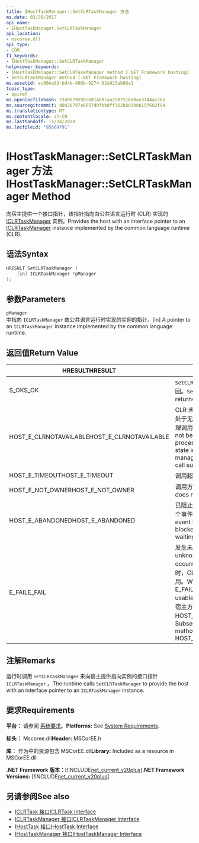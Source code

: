 ```yaml
---
title: IHostTaskManager::SetCLRTaskManager 方法
ms.date: 03/30/2017
api_name:
- IHostTaskManager.SetCLRTaskManager
api_location:
- mscoree.dll
api_type:
- COM
f1_keywords:
- IHostTaskManager::SetCLRTaskManager
helpviewer_keywords:
- IHostTaskManager::SetCLRTaskManager method [.NET Framework hosting]
- SetCLRTaskManager method [.NET Framework hosting]
ms.assetid: ec90ee83-bd4b-408b-9274-62a923ab86a1
topic_type:
- apiref
ms.openlocfilehash: 23d0679599c681468caa2507518d0ae3144ac26a
ms.sourcegitcommit: d8020797a6657d0fbbdff362b80300815f682f94
ms.translationtype: MT
ms.contentlocale: zh-CN
ms.lasthandoff: 11/24/2020
ms.locfileid: "95669791"
---
```

# <a name="ihosttaskmanagersetclrtaskmanager-method"></a><span data-ttu-id="d51d8-102">IHostTaskManager::SetCLRTaskManager 方法</span><span class="sxs-lookup"><span data-stu-id="d51d8-102">IHostTaskManager::SetCLRTaskManager Method</span></span>

<span data-ttu-id="d51d8-103">向宿主提供一个接口指针，该指针指向由公共语言运行时 (CLR) 实现的 [ICLRTaskManager](iclrtaskmanager-interface.md) 实例。</span><span class="sxs-lookup"><span data-stu-id="d51d8-103">Provides the host with an interface pointer to an [ICLRTaskManager](iclrtaskmanager-interface.md) instance implemented by the common language runtime (CLR).</span></span>  
  
## <a name="syntax"></a><span data-ttu-id="d51d8-104">语法</span><span class="sxs-lookup"><span data-stu-id="d51d8-104">Syntax</span></span>  
  
```cpp  
HRESULT SetCLRTaskManager (  
    [in] ICLRTaskManager *pManager  
);  
```  
  
## <a name="parameters"></a><span data-ttu-id="d51d8-105">参数</span><span class="sxs-lookup"><span data-stu-id="d51d8-105">Parameters</span></span>  

 `pManager`  
 <span data-ttu-id="d51d8-106">中指向 `ICLRTaskManager` 由公共语言运行时实现的实例的指针。</span><span class="sxs-lookup"><span data-stu-id="d51d8-106">[in] A pointer to an `ICLRTaskManager` instance implemented by the common language runtime.</span></span>  
  
## <a name="return-value"></a><span data-ttu-id="d51d8-107">返回值</span><span class="sxs-lookup"><span data-stu-id="d51d8-107">Return Value</span></span>  
  
|<span data-ttu-id="d51d8-108">HRESULT</span><span class="sxs-lookup"><span data-stu-id="d51d8-108">HRESULT</span></span>|<span data-ttu-id="d51d8-109">说明</span><span class="sxs-lookup"><span data-stu-id="d51d8-109">Description</span></span>|  
|-------------|-----------------|  
|<span data-ttu-id="d51d8-110">S_OK</span><span class="sxs-lookup"><span data-stu-id="d51d8-110">S_OK</span></span>|<span data-ttu-id="d51d8-111">`SetCLRTaskManager` 已成功返回。</span><span class="sxs-lookup"><span data-stu-id="d51d8-111">`SetCLRTaskManager` returned successfully.</span></span>|  
|<span data-ttu-id="d51d8-112">HOST_E_CLRNOTAVAILABLE</span><span class="sxs-lookup"><span data-stu-id="d51d8-112">HOST_E_CLRNOTAVAILABLE</span></span>|<span data-ttu-id="d51d8-113">CLR 未加载到进程中，或 CLR 处于无法运行托管代码或成功处理调用的状态。</span><span class="sxs-lookup"><span data-stu-id="d51d8-113">The CLR has not been loaded into a process, or the CLR is in a state in which it cannot run managed code or process the call successfully.</span></span>|  
|<span data-ttu-id="d51d8-114">HOST_E_TIMEOUT</span><span class="sxs-lookup"><span data-stu-id="d51d8-114">HOST_E_TIMEOUT</span></span>|<span data-ttu-id="d51d8-115">调用超时。</span><span class="sxs-lookup"><span data-stu-id="d51d8-115">The call timed out.</span></span>|  
|<span data-ttu-id="d51d8-116">HOST_E_NOT_OWNER</span><span class="sxs-lookup"><span data-stu-id="d51d8-116">HOST_E_NOT_OWNER</span></span>|<span data-ttu-id="d51d8-117">调用方不拥有该锁。</span><span class="sxs-lookup"><span data-stu-id="d51d8-117">The caller does not own the lock.</span></span>|  
|<span data-ttu-id="d51d8-118">HOST_E_ABANDONED</span><span class="sxs-lookup"><span data-stu-id="d51d8-118">HOST_E_ABANDONED</span></span>|<span data-ttu-id="d51d8-119">已阻止的线程或纤程正在等待某个事件时，该事件被取消。</span><span class="sxs-lookup"><span data-stu-id="d51d8-119">An event was canceled while a blocked thread or fiber was waiting on it.</span></span>|  
|<span data-ttu-id="d51d8-120">E_FAIL</span><span class="sxs-lookup"><span data-stu-id="d51d8-120">E_FAIL</span></span>|<span data-ttu-id="d51d8-121">发生未知的灾难性故障。</span><span class="sxs-lookup"><span data-stu-id="d51d8-121">An unknown catastrophic failure occurred.</span></span> <span data-ttu-id="d51d8-122">当方法返回 E_FAIL 时，CLR 在该进程内将不再可用。</span><span class="sxs-lookup"><span data-stu-id="d51d8-122">When a method returns E_FAIL, the CLR is no longer usable within the process.</span></span> <span data-ttu-id="d51d8-123">对宿主方法的后续调用会返回 HOST_E_CLRNOTAVAILABLE。</span><span class="sxs-lookup"><span data-stu-id="d51d8-123">Subsequent calls to hosting methods return HOST_E_CLRNOTAVAILABLE.</span></span>|  
  
## <a name="remarks"></a><span data-ttu-id="d51d8-124">注解</span><span class="sxs-lookup"><span data-stu-id="d51d8-124">Remarks</span></span>  

 <span data-ttu-id="d51d8-125">运行时调用 `SetCLRTaskManager` 来向宿主提供指向实例的接口指针 `ICLRTaskManager` 。</span><span class="sxs-lookup"><span data-stu-id="d51d8-125">The runtime calls `SetCLRTaskManager` to provide the host with an interface pointer to an `ICLRTaskManager` instance.</span></span>  
  
## <a name="requirements"></a><span data-ttu-id="d51d8-126">要求</span><span class="sxs-lookup"><span data-stu-id="d51d8-126">Requirements</span></span>  

 <span data-ttu-id="d51d8-127">**平台：** 请参阅 [系统要求](../../get-started/system-requirements.md)。</span><span class="sxs-lookup"><span data-stu-id="d51d8-127">**Platforms:** See [System Requirements](../../get-started/system-requirements.md).</span></span>  
  
 <span data-ttu-id="d51d8-128">**标头：** Mscoree.dll</span><span class="sxs-lookup"><span data-stu-id="d51d8-128">**Header:** MSCorEE.h</span></span>  
  
 <span data-ttu-id="d51d8-129">**库：** 作为中的资源包含 MSCorEE.dll</span><span class="sxs-lookup"><span data-stu-id="d51d8-129">**Library:** Included as a resource in MSCorEE.dll</span></span>  
  
 <span data-ttu-id="d51d8-130">**.NET Framework 版本：**[!INCLUDE[net_current_v20plus](../../../../includes/net-current-v20plus-md.md)]</span><span class="sxs-lookup"><span data-stu-id="d51d8-130">**.NET Framework Versions:** [!INCLUDE[net_current_v20plus](../../../../includes/net-current-v20plus-md.md)]</span></span>  
  
## <a name="see-also"></a><span data-ttu-id="d51d8-131">另请参阅</span><span class="sxs-lookup"><span data-stu-id="d51d8-131">See also</span></span>

- [<span data-ttu-id="d51d8-132">ICLRTask 接口</span><span class="sxs-lookup"><span data-stu-id="d51d8-132">ICLRTask Interface</span></span>](iclrtask-interface.md)
- [<span data-ttu-id="d51d8-133">ICLRTaskManager 接口</span><span class="sxs-lookup"><span data-stu-id="d51d8-133">ICLRTaskManager Interface</span></span>](iclrtaskmanager-interface.md)
- [<span data-ttu-id="d51d8-134">IHostTask 接口</span><span class="sxs-lookup"><span data-stu-id="d51d8-134">IHostTask Interface</span></span>](ihosttask-interface.md)
- [<span data-ttu-id="d51d8-135">IHostTaskManager 接口</span><span class="sxs-lookup"><span data-stu-id="d51d8-135">IHostTaskManager Interface</span></span>](ihosttaskmanager-interface.md)
